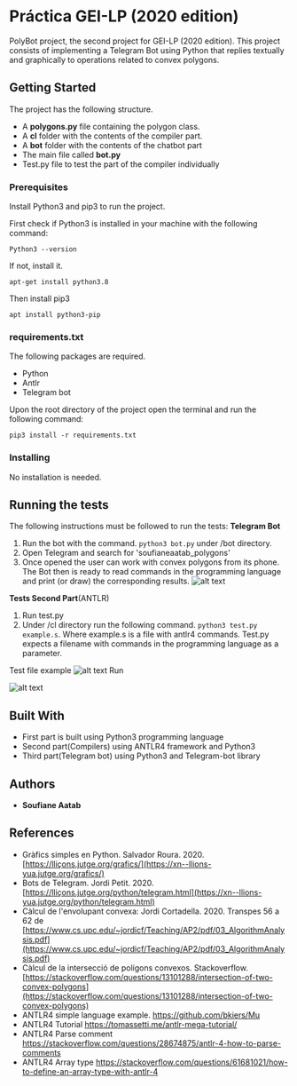 
# Práctica GEI-LP (2020 edition)

PolyBot project, the second project for GEI-LP (2020 edition). This project consists of implementing a Telegram Bot using Python that replies textually and graphically to operations related to convex polygons.

## Getting Started
The project has the following structure.

 - A **polygons.py** file containing the polygon class.
 - A **cl** folder with the contents of the compiler part.
 - A **bot** folder with the contents of the chatbot part
 - The main file called **bot.py**
 - Test.py file to test the part of the compiler individually

### Prerequisites

Install Python3 and pip3 to run the project.

First check if Python3 is installed in your machine with the following command:

    Python3 --version
If not, install it.

    apt-get install python3.8

Then install pip3

    apt install python3-pip

### requirements.txt
The following packages are required.
- Python
- Antlr
- Telegram bot

Upon the root directory of the project open the terminal and run the following command:
```
pip3 install -r requirements.txt
```

### Installing
No installation is needed.

## Running the tests
The following instructions must be followed to run the tests:
**Telegram Bot**
 1. Run the bot with the command.
`python3 bot.py` under /bot directory.
 2. Open Telegram and search for 'soufianeaatab_polygons'
 3. Once opened the user can work with convex polygons from its phone. The Bot then is ready to read commands in the programming language and print (or draw) the corresponding results.
![alt text](https://github.com/SoufianeAatab/practica2_lp/blob/main/11.png)

**Tests Second Part**(ANTLR)

 1. Run test.py 
 2.  Under /cl directory run the following command.
`python3 test.py example.s`. Where example.s is a file with antlr4 commands.
Test.py expects a filename with commands in the programming language as a parameter.

Test file example
![alt text](https://github.com/SoufianeAatab/practica2_lp/blob/main/22.png)
Run

![alt text](https://github.com/SoufianeAatab/practica2_lp/blob/main/33.png)


## Built With

* First part is built using Python3 programming language
* Second part(Compilers) using ANTLR4 framework and Python3
* Third part(Telegram bot) using Python3 and Telegram-bot library

## Authors

* **Soufiane Aatab** 

## References

-   Gràfics simples en Python. Salvador Roura. 2020.  [https://lliçons.jutge.org/grafics/](https://xn--llions-yua.jutge.org/grafics/)
-   Bots de Telegram. Jordi Petit. 2020.  [https://lliçons.jutge.org/python/telegram.html](https://xn--llions-yua.jutge.org/python/telegram.html)
-   Càlcul de l'envolupant convexa: Jordi Cortadella. 2020. Transpes 56 a 62 de  [https://www.cs.upc.edu/~jordicf/Teaching/AP2/pdf/03_AlgorithmAnalysis.pdf](https://www.cs.upc.edu/~jordicf/Teaching/AP2/pdf/03_AlgorithmAnalysis.pdf)
-   Càlcul de la intersecció de polígons convexos. Stackoverflow.  [https://stackoverflow.com/questions/13101288/intersection-of-two-convex-polygons](https://stackoverflow.com/questions/13101288/intersection-of-two-convex-polygons)
- ANTLR4 simple language example. https://github.com/bkiers/Mu
- ANTLR4 Tutorial https://tomassetti.me/antlr-mega-tutorial/
- ANTLR4 Parse comment https://stackoverflow.com/questions/28674875/antlr-4-how-to-parse-comments
- ANTLR4 Array type https://stackoverflow.com/questions/61681021/how-to-define-an-array-type-with-antlr-4
